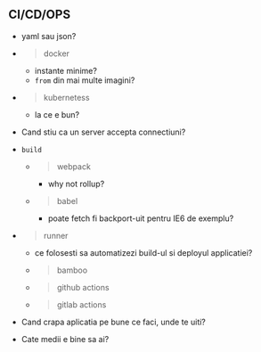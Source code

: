 ## CI/CD/OPS
* yaml sau json?
* > docker
    * instante minime?
    * `from` din mai multe imagini?
* > kubernetess
    * la ce e bun?
* Cand stiu ca un server accepta connectiuni?
* `build`
    * > webpack
        * why not rollup?
    * > babel
        * poate fetch fi backport-uit pentru IE6 de exemplu?
* > runner
    * ce folosesti sa automatizezi build-ul si deployul applicatiei?
    * > bamboo
    * > github actions
    * > gitlab actions

* Cand crapa aplicatia pe bune ce faci, unde te uiti?
* Cate medii e bine sa ai?